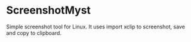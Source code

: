 # ScreenshotMyst
Simple screenshot tool for Linux. It uses import xclip to screenshot, save and copy to clipboard.
